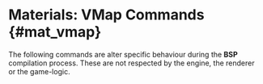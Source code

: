 # Materials: VMap Commands {#mat_vmap}

The following commands are alter specific behaviour during the **BSP** compilation process.
These are not respected by the engine, the renderer or the game-logic.